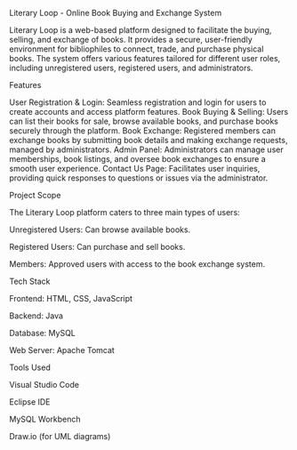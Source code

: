 Literary Loop - Online Book Buying and Exchange System


Literary Loop is a web-based platform designed to facilitate the buying, selling, and exchange of books. It provides a secure, user-friendly environment for bibliophiles to connect, trade, and purchase physical books. The system offers various features tailored for different user roles, including unregistered users, registered users, and administrators.

Features

User Registration & Login: Seamless registration and login for users to create accounts and access platform features.
Book Buying & Selling: Users can list their books for sale, browse available books, and purchase books securely through the platform.
Book Exchange: Registered members can exchange books by submitting book details and making exchange requests, managed by administrators.
Admin Panel: Administrators can manage user memberships, book listings, and oversee book exchanges to ensure a smooth user experience.
Contact Us Page: Facilitates user inquiries, providing quick responses to questions or issues via the administrator.

Project Scope

The Literary Loop platform caters to three main types of users:

Unregistered Users: Can browse available books.

Registered Users: Can purchase and sell books.

Members: Approved users with access to the book exchange system.

Tech Stack

Frontend: HTML, CSS, JavaScript

Backend: Java

Database: MySQL

Web Server: Apache Tomcat

Tools Used

Visual Studio Code

Eclipse IDE

MySQL Workbench

Draw.io (for UML diagrams)
